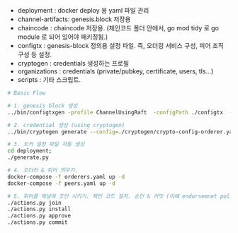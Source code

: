 
- deployment : docker deploy 용 yaml 파일 관리
- channel-artifacts: genesis.block 저장용
- chaincode : chaincode 저장용. (체인코드 폴더 안에서, go mod tidy 로 go module 로 되어 있어야 패키징됨.)
- configtx : genesis-block 정의용 설정 파일. 즉, 오더링 서비스 구성, 피어 조직 구성 등 설정.
- cryptogen : credentials 생성하는 프로필 
- organizations : credentials (private/pubkey, certificate, users, tls...)
- scripts : 기타 스크립트.

```bash
# Basic Flow

# 1. genesis block 생성
../bin/configtxgen -profile ChannelUsingRaft  -configPath ./configtx  -outputBlock ./channel-artifacts/genesis.block -channelID mychannel

# 2. credential 생성 (using cryptogen)
../bin/cryptogen generate --config=./cryptogen/crypto-config-orderer.yaml --output="organizations"

# 3. 도커 설정 파일 자동 생성
cd deployment; 
./generate.py

# 4. 오더러 & 피어 띄우기.
docker-compose -f orderers.yaml up -d
docker-compose -f peers.yaml up -d

# 5. 피어를 채널에 조인 시키기. 체인 코드 설치. 승인 & 커밋 (이떄 endorsemnet policy 설정)
./actions.py join
./actions.py install
./actions.py approve
./actions.py commit
```
